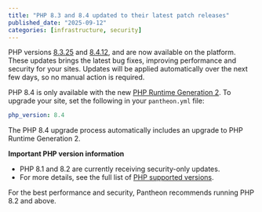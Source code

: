 ```yaml
---
title: "PHP 8.3 and 8.4 updated to their latest patch releases"
published_date: "2025-09-12"
categories: [infrastructure, security]
---
```

PHP versions [8.3.25](https://www.php.net/ChangeLog-8.php#8.3.25) and [8.4.12](https://www.php.net/ChangeLog-8.php#8.4.12), and  are now available on the platform. These updates brings the latest bug fixes, improving performance and security for your sites. Updates will be applied automatically over the next few days, so no manual action is required.

PHP 8.4 is only available with the new [PHP Runtime Generation 2](/php-runtime-generation-2). To upgrade your site, set the following in your `pantheon.yml` file:

   ```yaml:title=pantheon.yml
   php_version: 8.4 
   ```

The PHP 8.4 upgrade process automatically includes an upgrade to PHP Runtime Generation 2.

**Important PHP version information**

* PHP 8.1 and 8.2 are currently receiving security-only updates.
* For more details, see the full list of [PHP supported versions](https://www.php.net/supported-versions.php).

For the best performance and security, Pantheon recommends running PHP 8.2 and above.
